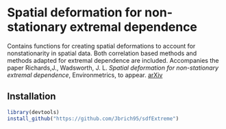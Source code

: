 # Spatial deformation for non-stationary extremal dependence
Contains functions for creating spatial deformations to account for nonstationarity
in spatial data. Both correlation based methods and methods adapted for extremal dependence
are included. Accompanies the paper Richards,J., Wadsworth, J. L. <i>Spatial deformation for non-stationary extremal dependence</i>, Environmetrics, to appear. [arXiv](https://arxiv.org/abs/2101.07167)
## Installation

```r
library(devtools)
install_github("https://github.com/Jbrich95/sdfExtreme")

```

